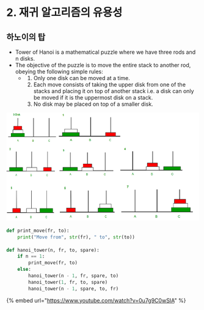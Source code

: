 # 2. 재귀 알고리즘의 유용성

## 하노이의 탑

* Tower of Hanoi is a mathematical puzzle where we have three rods and n disks. 
* The objective of the puzzle is to move the entire stack to another rod, obeying the following simple rules: 
  * 1. Only one disk can be moved at a time. 
    2. Each move consists of taking the upper disk from one of the stacks and placing it on top of another stack i.e. a disk can only be moved if it is the uppermost disk on a stack. 
    3. No disk may be placed on top of a smaller disk.

![](../.gitbook/assets/image.png)

```python
def print_move(fr, to):
    print("Move from", str(fr), " to", str(to))
    
def hanoi_tower(n, fr, to, spare):
    if n == 1:
        print_move(fr, to)
    else:
        hanoi_tower(n - 1, fr, spare, to)
        hanoi_tower(1, fr, to, spare)
        hanoi_tower(n - 1, spare, to, fr)
```

{% embed url="https://www.youtube.com/watch?v=0u7g9C0wSIA" %}

